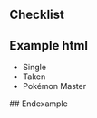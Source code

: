 ## Checklist

## Example html
<ul class="checklist text-serif">
  <li>Single</li>
  <li>Taken</li>
  <li class="active">Pokémon Master</li>
</ul>
## Endexample
